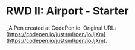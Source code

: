 # RWD II: Airport - Starter
 _A Pen created at CodePen.io. Original URL: [https://codepen.io/justsml/pen/joJjXm](https://codepen.io/justsml/pen/joJjXm).

 